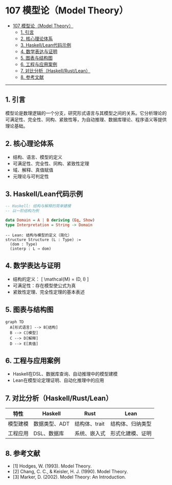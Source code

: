 # 107 模型论（Model Theory）

- [107 模型论（Model Theory）](#107-模型论model-theory)
  - [1. 引言](#1-引言)
  - [2. 核心理论体系](#2-核心理论体系)
  - [3. Haskell/Lean代码示例](#3-haskelllean代码示例)
  - [4. 数学表达与证明](#4-数学表达与证明)
  - [5. 图表与结构图](#5-图表与结构图)
  - [6. 工程与应用案例](#6-工程与应用案例)
  - [7. 对比分析（Haskell/Rust/Lean）](#7-对比分析haskellrustlean)
  - [8. 参考文献](#8-参考文献)

---

## 1. 引言

模型论是数理逻辑的一个分支，研究形式语言与其模型之间的关系。它分析理论的可满足性、完全性、同构、紧致性等，为自动推理、数据库理论、程序语义等提供理论基础。

## 2. 核心理论体系

- 结构、语言、模型的定义
- 可满足性、完全性、同构、紧致性定理
- 域、解释、真值赋值
- 元理论与可判定性

## 3. Haskell/Lean代码示例

```haskell
-- Haskell: 结构与解释的简单建模
-- 以一阶结构为例

data Domain = A | B deriving (Eq, Show)
type Interpretation = String -> Domain
```

```lean
-- Lean: 结构与模型的定义（简化）
structure Structure (L : Type) :=
  (dom : Type)
  (interp : L → dom)
```

## 4. 数学表达与证明

- 结构的定义：
  \[
  \mathcal{M} = (D, I)
  \]
- 可满足性：存在模型使公式为真
- 紧致性定理、完全性定理的基本表述

## 5. 图表与结构图

```mermaid
graph TD
  A[形式语言] --> B[结构]
  B --> C[模型]
  C --> D[解释]
  D --> E[真值]
```

## 6. 工程与应用案例

- Haskell在DSL、数据库查询、自动推理中的模型建模
- Lean在模型论定理证明、自动化推理中的应用

## 7. 对比分析（Haskell/Rust/Lean）

| 特性         | Haskell           | Rust              | Lean                |
|--------------|-------------------|-------------------|---------------------|
| 模型建模     | 数据类型、ADT     | 结构体、trait     | 结构体、归纳类型    |
| 工程应用     | DSL、数据库       | 系统、嵌入式      | 形式化建模、证明    |

## 8. 参考文献

- [1] Hodges, W. (1993). Model Theory.
- [2] Chang, C. C., & Keisler, H. J. (1990). Model Theory.
- [3] Marker, D. (2002). Model Theory: An Introduction.
